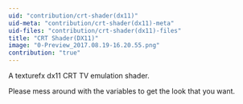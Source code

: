 ```yaml
---
uid: "contribution/crt-shader(dx11)"
uid-meta: "contribution/crt-shader(dx11)-meta"
uid-files: "contribution/crt-shader(dx11)-files"
title: "CRT Shader(DX11)"
image: "0-Preview_2017.08.19-16.20.55.png"
contribution: "true"
---
```


A texturefx dx11 CRT TV emulation shader.

Please mess around with the variables to get the look that you want.